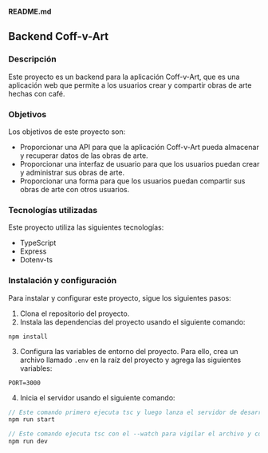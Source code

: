 **README.md**

## Backend Coff-v-Art

### Descripción

Este proyecto es un backend para la aplicación Coff-v-Art, que es una aplicación web que permite a los usuarios crear y compartir obras de arte hechas con café.

### Objetivos

Los objetivos de este proyecto son:

* Proporcionar una API para que la aplicación Coff-v-Art pueda almacenar y recuperar datos de las obras de arte.
* Proporcionar una interfaz de usuario para que los usuarios puedan crear y administrar sus obras de arte.
* Proporcionar una forma para que los usuarios puedan compartir sus obras de arte con otros usuarios.

### Tecnologías utilizadas

Este proyecto utiliza las siguientes tecnologías:

* TypeScript
* Express
* Dotenv-ts

### Instalación y configuración

Para instalar y configurar este proyecto, sigue los siguientes pasos:

1. Clona el repositorio del proyecto.
2. Instala las dependencias del proyecto usando el siguiente comando:

```
npm install
```

3. Configura las variables de entorno del proyecto. Para ello, crea un archivo llamado `.env` en la raíz del proyecto y agrega las siguientes variables:

```
PORT=3000
```

4. Inicia el servidor usando el siguiente comando:

```ts
// Este comando primero ejecuta tsc y luego lanza el servidor de desarrollo
npm run start
```

```ts
// Este comando ejecuta tsc con el --watch para vigilar el archivo y compilarlo despues de cada cambio y al mismo tiempo ejecuta el node --watch dist/index.js para vigilar también los cambios del servidor en js
npm run dev
``` 
